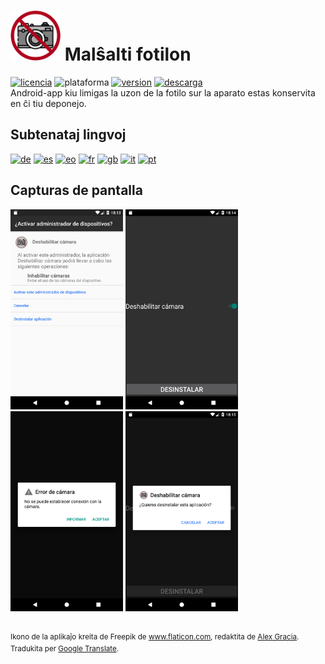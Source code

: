 <!-- Esperanto -->
# <img alt="app-icon" src="../img/app-icon.png" width="80" height="80"> Malŝalti fotilon
<!-- Botones -->
[![licencia](https://img.shields.io/github/license/AlexGracia/Deshabilitar-camara?label=licenco&logo=Open-Access&style=flat-square)](../../LICENSE.md)
![plataforma](https://img.shields.io/badge/kajo-android-%232b995c?logo=Android&style=flat-square)
[![version](https://img.shields.io/github/tag/AlexGracia/Deshabilitar-camara?label=versio&logo=Skyliner&logoColor=9cf&style=flat-square)](https://github.com/AlexGracia/Deshabilitar-camara/releases/latest)
[![descarga](https://img.shields.io/badge/elŝuti-Deshabilitar--camara.apk-%23cca414?logo=DocuSign&style=flat-square)](https://github.com/AlexGracia/Deshabilitar-camara/releases/latest/download/Deshabilitar-camara.apk)
<br>Android-app kiu limigas la uzon de la fotilo sur la aparato estas konservita en ĉi tiu deponejo.

## Subtenataj lingvoj
[<img title="Germane" alt="de" src="https://github.githubassets.com/images/icons/emoji/unicode/1f1e9-1f1ea.png" width="20" height="20">](README-de.md) [<img title="Hispana" alt="es" src="https://github.githubassets.com/images/icons/emoji/unicode/1f1ea-1f1f8.png" width="20" height="20">](../../README.md) [<img title="Esperanto" alt="eo" src="https://upload.wikimedia.org/wikipedia/commons/7/78/Nuvola_Esperantujo_flag.svg" width="17" height="17">](README-eo.md) [<img title="Franca" alt="fr" src="https://github.githubassets.com/images/icons/emoji/unicode/1f1eb-1f1f7.png" width="20" height="20">](README-fr.md) [<img title="Angla" alt="gb" src="https://github.githubassets.com/images/icons/emoji/unicode/1f1ec-1f1e7.png" width="20" height="20">](README-gb.md) [<img title="Itala" alt="it" src="https://github.githubassets.com/images/icons/emoji/unicode/1f1ee-1f1f9.png" width="20" height="20">](README-it.md) [<img title="Portugala" alt="pt" src="https://github.githubassets.com/images/icons/emoji/unicode/1f1f5-1f1f9.png" width="20" height="20">](README-pt.md)

## Capturas de pantalla
<img title="Aktivigi Administranton" alt="screenshot1" src="../img/Screenshot1.png" width="180" height="320"> <img title="Malŝalti fotilon" alt="screenshot2" src="../img/Screenshot2.png" width="180" height="320"> <img title="Fotilo malebligita" alt="screenshot3" src="../img/Screenshot3.png" width="180" height="320"> <img title="Malinstali app" alt="screenshot4" src="../img/Screenshot4.png" width="180" height="320">

<br><sup>Ikono de la aplikaĵo kreita de Freepik de www.flaticon.com, redaktita de [Alex Gracia](https://github.com/AlexGracia).
<br>Tradukita per [Google Translate](https://translate.google.com/).</sup>
